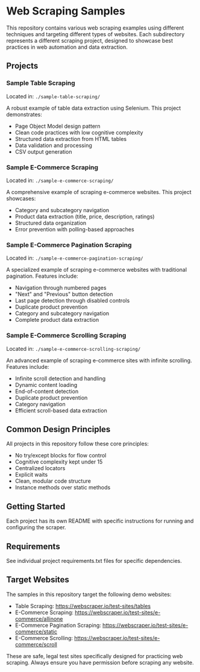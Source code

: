 # Web Scraping Samples

This repository contains various web scraping examples using different techniques and targeting different types of websites. Each subdirectory represents a different scraping project, designed to showcase best practices in web automation and data extraction.

## Projects

### Sample Table Scraping

Located in: `./sample-table-scraping/`

A robust example of table data extraction using Selenium. This project demonstrates:
- Page Object Model design pattern
- Clean code practices with low cognitive complexity
- Structured data extraction from HTML tables
- Data validation and processing
- CSV output generation

### Sample E-Commerce Scraping

Located in: `./sample-e-commerce-scraping/`

A comprehensive example of scraping e-commerce websites. This project showcases:
- Category and subcategory navigation
- Product data extraction (title, price, description, ratings)
- Structured data organization
- Error prevention with polling-based approaches

### Sample E-Commerce Pagination Scraping

Located in: `./sample-e-commerce-pagination-scraping/`

A specialized example of scraping e-commerce websites with traditional pagination. Features include:
- Navigation through numbered pages
- "Next" and "Previous" button detection
- Last page detection through disabled controls
- Duplicate product prevention
- Category and subcategory navigation
- Complete product data extraction

### Sample E-Commerce Scrolling Scraping

Located in: `./sample-e-commerce-scrolling-scraping/`

An advanced example of scraping e-commerce sites with infinite scrolling. Features include:
- Infinite scroll detection and handling
- Dynamic content loading
- End-of-content detection
- Duplicate product prevention
- Category navigation
- Efficient scroll-based data extraction

## Common Design Principles

All projects in this repository follow these core principles:
- No try/except blocks for flow control
- Cognitive complexity kept under 15
- Centralized locators
- Explicit waits
- Clean, modular code structure
- Instance methods over static methods

## Getting Started

Each project has its own README with specific instructions for running and configuring the scraper.

## Requirements

See individual project requirements.txt files for specific dependencies.

## Target Websites

The samples in this repository target the following demo websites:
- Table Scraping: https://webscraper.io/test-sites/tables
- E-Commerce Scraping: https://webscraper.io/test-sites/e-commerce/allinone
- E-Commerce Pagination Scraping: https://webscraper.io/test-sites/e-commerce/static
- E-Commerce Scrolling: https://webscraper.io/test-sites/e-commerce/scroll

These are safe, legal test sites specifically designed for practicing web scraping. Always ensure you have permission before scraping any website.
